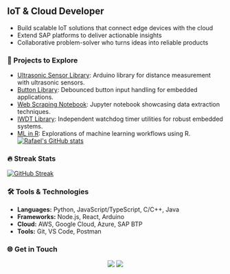 ## IoT & Cloud Developer

- Build scalable IoT solutions that connect edge devices with the cloud
- Extend SAP platforms to deliver actionable insights
- Collaborative problem-solver who turns ideas into reliable products

### 🚀 Projects to Explore

- [Ultrasonic Sensor Library](https://github.com/meirarc/ultrasonic-sensor-library): Arduino library for distance measurement with ultrasonic sensors.
- [Button Library](https://github.com/meirarc/button-library): Debounced button input handling for embedded applications.
- [Web Scraping Notebook](https://github.com/meirarc/web-scraping-notebook): Jupyter notebook showcasing data extraction techniques.
- [IWDT Library](https://github.com/meirarc/iwdt-library): Independent watchdog timer utilities for robust embedded systems.
- [ML in R](https://github.com/meirarc/ml-in-r): Explorations of machine learning workflows using R.
[![Rafael's GitHub stats](https://github-readme-stats.vercel.app/api?username=meirarc&include_all_commits=true&count_private=true)](https://github.com/meirarc/github-readme-stats)

### 🔥 Streak Stats

[![GitHub Streak](https://github-readme-streak-stats.herokuapp.com?user=meirarc)](https://git.io/streak-stats)

### 🛠️ Tools & Technologies

- **Languages:** Python, JavaScript/TypeScript, C/C++, Java
- **Frameworks:** Node.js, React, Arduino
- **Cloud:** AWS, Google Cloud, Azure, SAP BTP
- **Tools:** Git, VS Code, Postman
 
### 🌐 Get in Touch
<div align="center">
  <a href="mailto:tokay_salmons.02@icloud.com"><img src="https://img.shields.io/badge/-Gmail-%23333?style=for-the-badge&logo=gmail&logoColor=white" target="_blank"></a>
  <a href="https://www.linkedin.com/in/rafael-m-cabrera/" target="_blank"><img src="https://img.shields.io/badge/-LinkedIn-%230077B5?style=for-the-badge&logo=linkedin&logoColor=white" target="_blank"></a>
</div>
